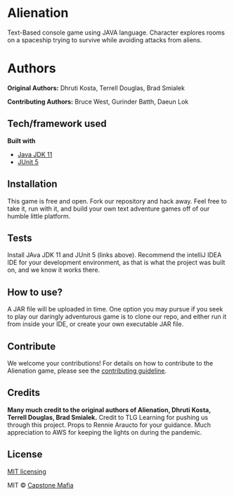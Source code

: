 # Alienation
Text-Based console game using JAVA language.  Character explores rooms on a spaceship trying to survive while avoiding attacks from aliens.

# Authors
<b>Original Authors:</b> Dhruti Kosta, Terrell Douglas, Brad Smialek

<b>Contributing Authors:</b> Bruce West, Gurinder Batth, Daeun Lok

## Tech/framework used
<b>Built with</b>
- [Java JDK 11](https://www.oracle.com/java/technologies/javase-jdk11-downloads.html)
- [JUnit 5](https://junit.org/junit5/)

## Installation
This game is free and open. Fork our repository and hack away. Feel free to take it, run with it, and build your own text adventure games off of our humble little platform.

## Tests
Install JAva JDK 11 and JUnit 5 (links above). Recommend the intelliJ IDEA IDE for your development environment, as that is what the project was built on, and we know it works there.

## How to use?
A JAR file will be uploaded in time. One option you may pursue if you seek to play our daringly adventurous game is to clone our repo, and either run it from inside your IDE, or create your own executable JAR file.

## Contribute
We welcome your contributions! For details on how to contribute to the Alienation game, please see the [contributing guideline](https://github.com/Capstone-Mafia/Alienation/blob/master/CONTRIBUTING.md).

## Credits
<b>Many much credit to the original authors of Alienation, Dhruti Kosta, Terrell Douglas, Brad Smialek.</b> Credit to TLG Learning for pushing us through this project. Props to Rennie Araucto for your guidance. Much appreciation to AWS for keeping the lights on during the pandemic.

 ## License
 [MIT licensing](https://github.com/Capstone-Mafia/Alienation/blob/master/MIT.txt)
 
 MIT © [Capstone Mafia](https://github.com/Capstone-Mafia)